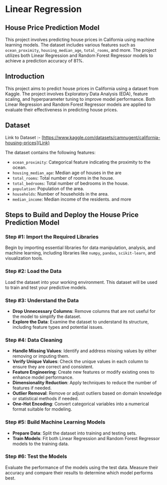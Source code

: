 # Linear Regression
  ## House Price Prediction Model
  This project involves predicting house prices in California using machine learning models. The dataset includes various features such as `ocean_proximity`, `housing_median_age`, `total_rooms`, and more. The project utilizes both Linear Regression and Random Forest Regressor models to achieve a prediction accuracy of 81%.
  
  ## Introduction

This project aims to predict house prices in California using a dataset from Kaggle. The project involves Exploratory Data Analysis (EDA), feature scaling, and hyperparameter tuning to improve model performance. Both Linear Regression and Random Forest Regressor models are applied to evaluate their effectiveness in predicting house prices.

## Dataset

Link to Dataset :- [https://www.kaggle.com/datasets/camnugent/california-housing-prices](Link)

The dataset contains the following features:

- `ocean_proximity`: Categorical feature indicating the proximity to the ocean.
- `housing_median_age`: Median age of houses in the are
- `total_rooms`: Total number of rooms in the house.
- `total_bedrooms`: Total number of bedrooms in the house.
- `population`: Population of the area.
- `households`: Number of households in the area.
- `median_income`: Median income of the residents.
and more

## Steps to Build and Deploy the House Price Prediction Model

### Step #1: Import the Required Libraries
Begin by importing essential libraries for data manipulation, analysis, and machine learning, including libraries like `numpy`, `pandas`, `scikit-learn`, and visualization tools.

### Step #2: Load the Data
Load the dataset into your working environment. This dataset will be used to train and test your predictive models.

### Step #3: Understand the Data
- **Drop Unnecessary Columns**: Remove columns that are not useful for the model to simplify the dataset.
- **Explore the Data**: Examine the dataset to understand its structure, including feature types and potential issues.

### Step #4: Data Cleaning
- **Handle Missing Values**: Identify and address missing values by either removing or imputing them.
- **Verify Unique Values**: Check the unique values in each column to ensure they are correct and consistent.
- **Feature Engineering**: Create new features or modify existing ones to enhance model performance.
- **Dimensionality Reduction**: Apply techniques to reduce the number of features if needed.
- **Outlier Removal**: Remove or adjust outliers based on domain knowledge or statistical methods if needed.
- **One-Hot Encoding**: Convert categorical variables into a numerical format suitable for modeling.

### Step #5: Build Machine Learning Models
- **Prepare Data**: Split the dataset into training and testing sets.
- **Train Models**: Fit both Linear Regression and Random Forest Regressor models to the training data.

### Step #6: Test the Models
Evaluate the performance of the models using the test data. Measure their accuracy and compare their results to determine which model performs best.

